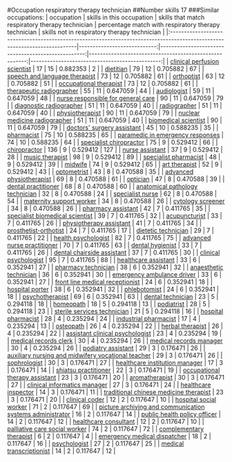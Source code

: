 #Occupation respiratory therapy technician
##Number skills 17
###Similar occupations:
| occupation                                                                                                                |   skills in this occupation |   skills that match respiratory therapy technician |   percentage match with respiratory therapy technician |   skills not in respiratory therapy technician |
|:--------------------------------------------------------------------------------------------------------------------------|----------------------------:|---------------------------------------------------:|-------------------------------------------------------:|-----------------------------------------------:|
| [clinical perfusion scientist](clinical_perfusion_scientist.md)                                                           |                          17 |                                                 15 |                                               0.882353 |                                              2 |
| [dietitian](dietitian.md)                                                                                                 |                          79 |                                                 12 |                                               0.705882 |                                             67 |
| [speech and language therapist](speech_and_language_therapist.md)                                                         |                          73 |                                                 12 |                                               0.705882 |                                             61 |
| [orthoptist](orthoptist.md)                                                                                               |                          63 |                                                 12 |                                               0.705882 |                                             51 |
| [occupational therapist](occupational_therapist.md)                                                                       |                          73 |                                                 12 |                                               0.705882 |                                             61 |
| [therapeutic radiographer](therapeutic_radiographer.md)                                                                   |                          55 |                                                 11 |                                               0.647059 |                                             44 |
| [audiologist](audiologist.md)                                                                                             |                          59 |                                                 11 |                                               0.647059 |                                             48 |
| [nurse responsible for general care](nurse_responsible_for_general_care.md)                                               |                          90 |                                                 11 |                                               0.647059 |                                             79 |
| [diagnostic radiographer](diagnostic_radiographer.md)                                                                     |                          51 |                                                 11 |                                               0.647059 |                                             40 |
| [radiographer](radiographer.md)                                                                                           |                          51 |                                                 11 |                                               0.647059 |                                             40 |
| [physiotherapist](physiotherapist.md)                                                                                     |                          90 |                                                 11 |                                               0.647059 |                                             79 |
| [nuclear medicine radiographer](nuclear_medicine_radiographer.md)                                                         |                          51 |                                                 11 |                                               0.647059 |                                             40 |
| [biomedical scientist](biomedical_scientist.md)                                                                           |                          90 |                                                 11 |                                               0.647059 |                                             79 |
| [doctors' surgery assistant](doctors'_surgery_assistant.md)                                                               |                          45 |                                                 10 |                                               0.588235 |                                             35 |
| [pharmacist](pharmacist.md)                                                                                               |                          75 |                                                 10 |                                               0.588235 |                                             65 |
| [paramedic in emergency responses](paramedic_in_emergency_responses.md)                                                   |                          74 |                                                 10 |                                               0.588235 |                                             64 |
| [specialist chiropractor](specialist_chiropractor.md)                                                                     |                          75 |                                                  9 |                                               0.529412 |                                             66 |
| [chiropractor](chiropractor.md)                                                                                           |                         136 |                                                  9 |                                               0.529412 |                                            127 |
| [nurse assistant](nurse_assistant.md)                                                                                     |                          37 |                                                  9 |                                               0.529412 |                                             28 |
| [music therapist](music_therapist.md)                                                                                     |                          98 |                                                  9 |                                               0.529412 |                                             89 |
| [specialist pharmacist](specialist_pharmacist.md)                                                                         |                          48 |                                                  9 |                                               0.529412 |                                             39 |
| [midwife](midwife.md)                                                                                                     |                          74 |                                                  9 |                                               0.529412 |                                             65 |
| [art therapist](art_therapist.md)                                                                                         |                          52 |                                                  9 |                                               0.529412 |                                             43 |
| [optometrist](optometrist.md)                                                                                             |                          43 |                                                  8 |                                               0.470588 |                                             35 |
| [advanced physiotherapist](advanced_physiotherapist.md)                                                                   |                          69 |                                                  8 |                                               0.470588 |                                             61 |
| [optician](optician.md)                                                                                                   |                          47 |                                                  8 |                                               0.470588 |                                             39 |
| [dental practitioner](dental_practitioner.md)                                                                             |                          68 |                                                  8 |                                               0.470588 |                                             60 |
| [anatomical pathology technician](anatomical_pathology_technician.md)                                                     |                          32 |                                                  8 |                                               0.470588 |                                             24 |
| [specialist nurse](specialist_nurse.md)                                                                                   |                          62 |                                                  8 |                                               0.470588 |                                             54 |
| [maternity support worker](maternity_support_worker.md)                                                                   |                          34 |                                                  8 |                                               0.470588 |                                             26 |
| [cytology screener](cytology_screener.md)                                                                                 |                          34 |                                                  8 |                                               0.470588 |                                             26 |
| [pharmacy assistant](pharmacy_assistant.md)                                                                               |                          42 |                                                  7 |                                               0.411765 |                                             35 |
| [specialist biomedical scientist](specialist_biomedical_scientist.md)                                                     |                          39 |                                                  7 |                                               0.411765 |                                             32 |
| [acupuncturist](acupuncturist.md)                                                                                         |                          33 |                                                  7 |                                               0.411765 |                                             26 |
| [physiotherapy assistant](physiotherapy_assistant.md)                                                                     |                          41 |                                                  7 |                                               0.411765 |                                             34 |
| [prosthetist-orthotist](prosthetist-orthotist.md)                                                                         |                          24 |                                                  7 |                                               0.411765 |                                             17 |
| [dietetic technician](dietetic_technician.md)                                                                             |                          29 |                                                  7 |                                               0.411765 |                                             22 |
| [health psychologist](health_psychologist.md)                                                                             |                          82 |                                                  7 |                                               0.411765 |                                             75 |
| [advanced nurse practitioner](advanced_nurse_practitioner.md)                                                             |                          70 |                                                  7 |                                               0.411765 |                                             63 |
| [dental hygienist](dental_hygienist.md)                                                                                   |                          33 |                                                  7 |                                               0.411765 |                                             26 |
| [dental chairside assistant](dental_chairside_assistant.md)                                                               |                          37 |                                                  7 |                                               0.411765 |                                             30 |
| [clinical psychologist](clinical_psychologist.md)                                                                         |                          95 |                                                  7 |                                               0.411765 |                                             88 |
| [healthcare assistant](healthcare_assistant.md)                                                                           |                          33 |                                                  6 |                                               0.352941 |                                             27 |
| [pharmacy technician](pharmacy_technician.md)                                                                             |                          38 |                                                  6 |                                               0.352941 |                                             32 |
| [anaesthetic technician](anaesthetic_technician.md)                                                                       |                          36 |                                                  6 |                                               0.352941 |                                             30 |
| [emergency ambulance driver](emergency_ambulance_driver.md)                                                               |                          33 |                                                  6 |                                               0.352941 |                                             27 |
| [front line medical receptionist](front_line_medical_receptionist.md)                                                     |                          24 |                                                  6 |                                               0.352941 |                                             18 |
| [hospital porter](hospital_porter.md)                                                                                     |                          38 |                                                  6 |                                               0.352941 |                                             32 |
| [phlebotomist](phlebotomist.md)                                                                                           |                          24 |                                                  6 |                                               0.352941 |                                             18 |
| [psychotherapist](psychotherapist.md)                                                                                     |                          69 |                                                  6 |                                               0.352941 |                                             63 |
| [dental technician](dental_technician.md)                                                                                 |                          23 |                                                  5 |                                               0.294118 |                                             18 |
| [homeopath](homeopath.md)                                                                                                 |                          18 |                                                  5 |                                               0.294118 |                                             13 |
| [podiatrist](podiatrist.md)                                                                                               |                          28 |                                                  5 |                                               0.294118 |                                             23 |
| [sterile services technician](sterile_services_technician.md)                                                             |                          21 |                                                  5 |                                               0.294118 |                                             16 |
| [hospital pharmacist](hospital_pharmacist.md)                                                                             |                          28 |                                                  4 |                                               0.235294 |                                             24 |
| [industrial pharmacist](industrial_pharmacist.md)                                                                         |                          17 |                                                  4 |                                               0.235294 |                                             13 |
| [osteopath](osteopath.md)                                                                                                 |                          26 |                                                  4 |                                               0.235294 |                                             22 |
| [herbal therapist](herbal_therapist.md)                                                                                   |                          26 |                                                  4 |                                               0.235294 |                                             22 |
| [assistant clinical psychologist](assistant_clinical_psychologist.md)                                                     |                          23 |                                                  4 |                                               0.235294 |                                             19 |
| [medical records clerk](medical_records_clerk.md)                                                                         |                          30 |                                                  4 |                                               0.235294 |                                             26 |
| [medical records manager](medical_records_manager.md)                                                                     |                          30 |                                                  4 |                                               0.235294 |                                             26 |
| [podiatry assistant](podiatry_assistant.md)                                                                               |                          29 |                                                  3 |                                               0.176471 |                                             26 |
| [auxiliary nursing and midwifery vocational teacher](auxiliary_nursing_and_midwifery_vocational_teacher.md)               |                          29 |                                                  3 |                                               0.176471 |                                             26 |
| [sophrologist](sophrologist.md)                                                                                           |                          30 |                                                  3 |                                               0.176471 |                                             27 |
| [healthcare institution manager](healthcare_institution_manager.md)                                                       |                          17 |                                                  3 |                                               0.176471 |                                             14 |
| [shiatsu practitioner](shiatsu_practitioner.md)                                                                           |                          22 |                                                  3 |                                               0.176471 |                                             19 |
| [occupational therapy assistant](occupational_therapy_assistant.md)                                                       |                          23 |                                                  3 |                                               0.176471 |                                             20 |
| [aromatherapist](aromatherapist.md)                                                                                       |                          30 |                                                  3 |                                               0.176471 |                                             27 |
| [clinical informatics manager](clinical_informatics_manager.md)                                                           |                          27 |                                                  3 |                                               0.176471 |                                             24 |
| [healthcare inspector](healthcare_inspector.md)                                                                           |                          14 |                                                  3 |                                               0.176471 |                                             11 |
| [traditional chinese medicine therapist](traditional_chinese_medicine_therapist.md)                                       |                          23 |                                                  3 |                                               0.176471 |                                             20 |
| [clinical coder](clinical_coder.md)                                                                                       |                          12 |                                                  2 |                                               0.117647 |                                             10 |
| [hospital social worker](hospital_social_worker.md)                                                                       |                          71 |                                                  2 |                                               0.117647 |                                             69 |
| [picture archiving and communication systems administrator](picture_archiving_and_communication_systems_administrator.md) |                          16 |                                                  2 |                                               0.117647 |                                             14 |
| [public health policy officer](public_health_policy_officer.md)                                                           |                          14 |                                                  2 |                                               0.117647 |                                             12 |
| [healthcare consultant](healthcare_consultant.md)                                                                         |                          12 |                                                  2 |                                               0.117647 |                                             10 |
| [palliative care social worker](palliative_care_social_worker.md)                                                         |                          74 |                                                  2 |                                               0.117647 |                                             72 |
| [complementary therapist](complementary_therapist.md)                                                                     |                           6 |                                                  2 |                                               0.117647 |                                              4 |
| [emergency medical dispatcher](emergency_medical_dispatcher.md)                                                           |                          18 |                                                  2 |                                               0.117647 |                                             16 |
| [psychologist](psychologist.md)                                                                                           |                          27 |                                                  2 |                                               0.117647 |                                             25 |
| [medical transcriptionist](medical_transcriptionist.md)                                                                   |                          14 |                                                  2 |                                               0.117647 |                                             12 |
